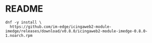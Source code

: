 README
======

```shell
dnf -y install \
  https://github.com/im-edge/icingaweb2-module-imedge/releases/download/v0.8.0/icingaweb2-module-imedge-0.8.0-1.noarch.rpm
```
